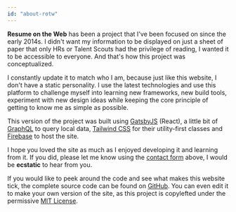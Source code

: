 ```yaml
---
id: "about-rotw"
---
```


**Resume on the Web** has been a project that I've been focused on since the early 2014s. I didn't want my information to be displayed on just a sheet of paper that only HRs or Talent Scouts had the privilege of reading, I wanted it to be accessible to everyone. And that's how this project was conceptualized.

I constantly update it to match who I am, because just like this website, I don't have a static personality. I use the latest technologies and use this platform to challenge myself into learning new frameworks, new build tools, experiment with new design ideas while keeping the core principle of getting to know me as simple as possible.

This version of the project was built using [GatsbyJS](https://www.gatsbyjs.org/) (React), a little bit of [GraphQL](https://graphql.org/) to query local data, [Tailwind CSS](https://tailwindcss.com/) for their utility-first classes and [Firebase](https://firebase.google.com/) to host the site.

I hope you loved the site as much as I enjoyed developing it and learning from it. If you did, please let me know using the [contact form](#contact) above, I would be **ecstatic** to hear from you.

If you would like to peek around the code and see what makes this website tick, the complete source code can be found on [GitHub](https://github.com/AmruthPillai/ResumeOnTheWeb-Gatsby). You can even edit it to make your own version of the site, as this project is <span data-tip="Yes, that's a real word." class="underline">copylefted</span> under the permissive [MIT License](https://github.com/AmruthPillai/ResumeOnTheWeb-Gatsby/blob/master/LICENSE).
